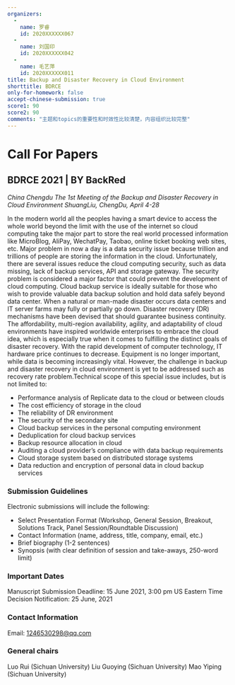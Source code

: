 ```yaml
---
organizers:
  -
    name: 罗睿
    id: 2020XXXXXX067
  -
    name: 刘国印
    id: 2020XXXXXX042
  -
    name: 毛艺萍
    id: 2020XXXXXX011
title: Backup and Disaster Recovery in Cloud Environment
shorttitle: BDRCE
only-for-homework: false
accept-chinese-submission: true
score1: 90
score2: 90
comments: "主题和topics的重要性和时效性比较清楚，内容组织比较完整"
---
```


# Call For Papers
## BDRCE 2021 | BY BackRed

_China Chengdu_
_The 1st Meeting of the Backup and Disaster Recovery in Cloud Environment
ShuangLiu, ChengDu, April 4-28_

In the modern world all the peoples having a smart device to access the whole world beyond the limit with the use of the internet so cloud computing take the major part to store the real world processed information like MicroBlog, AliPay, WechatPay, Taobao, online ticket booking web sites, etc. Major problem in now a day is a data security issue because trillion and trillions of people are storing the information in the cloud. Unfortunately, there are several issues reduce the cloud computing security, such as data missing, lack of backup services, API and storage gateway. The security problem is considered a major factor that could prevent the development of cloud computing.
Cloud backup service is ideally suitable for those who wish to provide valuable data backup solution and hold data safely beyond data center. When a natural or man-made disaster occurs data centers and IT server farms may fully or partially go down. Disaster recovery (DR) mechanisms have been devised that should guarantee business continuity. The affordability, multi-region availability, agility, and adaptability of cloud environments have inspired worldwide enterprises to embrace the cloud idea, which is especially true when it comes to fulfilling the distinct goals of disaster recovery.
With the rapid development of computer technology, IT hardware price continues to decrease. Equipment is no longer important, while data is becoming increasingly vital. However, the challenge in backup and disaster recovery in cloud environment is yet to be addressed such as recovery rate problem.Technical scope of this special issue includes, but is not limited to:

+ Performance analysis of Replicate data to the cloud or between clouds
+ The cost efficiency of storage in the cloud
+ The reliability of DR environment
+ The security of the secondary site
+ Cloud backup services in the personal computing environment
+ Deduplication for cloud backup services
+ Backup resource allocation in cloud
+ Auditing a cloud provider’s compliance with data backup requirements
+ Cloud storage system based on distributed storage systems
+ Data reduction and encryption of personal data in cloud backup services

### Submission Guidelines

Electronic submissions will include the following:

+ Select Presentation Format (Workshop, General Session, Breakout, Solutions Track, Panel Session/Roundtable Discussion)
+ Contact Information (name, address, title, company, email, etc.)
+ Brief biography (1-2 sentences)
+ Synopsis (with clear definition of session and take-aways, 250-word limit)

### Important Dates

Manuscript Submission Deadline: 15 June 2021, 3:00 pm US Eastern Time
Decision Notification: 25 June, 2021

### Contact Information

Email: 1246530298@qq.com

### General chairs

Luo Rui (Sichuan University)
Liu Guoying (Sichuan University)
Mao Yiping (Sichuan University)
